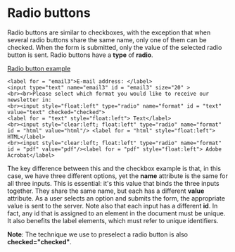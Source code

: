 
# Radio buttons

Radio buttons are similar to checkboxes, with the exception that when several radio buttons share the same name, 
only one of them can be checked. When the form is submitted, only the value of the selected radio button is sent. 
Radio buttons have a **type** of **radio**.

<a href="archives/Class Htmls/form9.htm" target = "_blank">Radio button example</a>

~~~
<label for = "email3">E-mail address: </label>
<input type="text" name="email3" id = "email3" size="20" >
<br><br>Please select which format you would like to receive our newsletter in:
<br><input style="float:left" type="radio" name="format" id = "text" value="text" checked="checked">
<label for = "text" style="float:left"> Text</label>
<br><input style="clear:left; float:left" type="radio" name="format" id = "html" value="html"/> <label for = "html" style="float:left"> HTML</label>
<br><input style="clear:left; float:left" type="radio" name="format" id = "pdf" value="pdf"/><label for = "pdf" style="float:left"> Adobe Acrobat</label>
~~~

The key difference between this and the checkbox example is that, in this case, we have three different options, 
yet the **name** attribute is the same for all three inputs. This is essential: it's this value that binds the three inputs together. 
They share the same name, but each has a different **value** attribute. As a user selects an option and submits the form, 
the appropriate value is sent to the server.
Note also that each input has a different **id**. In fact, any id that is assigned to an element in the document must be unique. 
It also benefits the label elements, which must refer to unique identifiers.

**Note**: The technique we use to preselect a radio button is also **checked="checked"**.